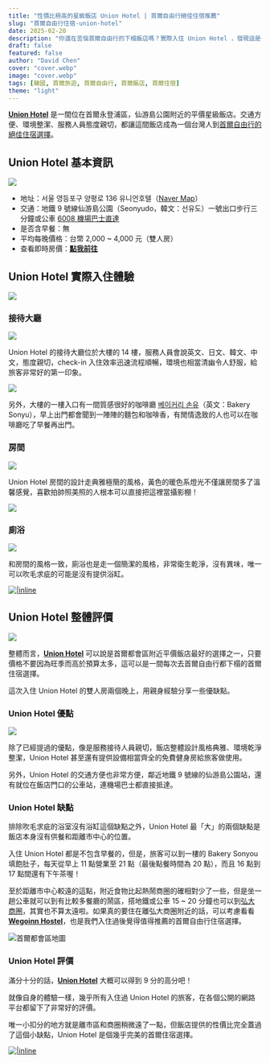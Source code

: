```yaml
---
title: "性價比極高的星級飯店 Union Hotel | 首爾自由行絕佳住宿推薦"
slug: "首爾自由行住宿-union-hotel"
date: 2025-02-20
description: "你還在苦惱首爾自由行的下榻飯店嗎？實際入住 Union Hotel ，發現這是一間價格平易近人，卻提供高品質的星級飯店！這可以成為每位台灣旅客來到首爾自由行的口袋住宿名單。"
draft: false
featured: false
author: "David Chen"
cover: "cover.webp"
image: "cover.webp"
tags: [韓國, 首爾旅遊, 首爾自由行, 首爾飯店, 首爾住宿]
theme: "light"
---
```


[**Union Hotel**](https://www.booking.com/hotel/kr/union-yeongdeungpo-gu.xt.html?aid=7956794) 是一間位在首爾永登浦區，仙游島公園附近的平價星級飯店。交通方便、環境整潔、服務人員態度親切，都讓這間飯店成為一個台灣人到[首爾自由行的絕佳住宿選擇](https://exittaiwan.com/posts/%E5%BC%98%E5%A4%A7%E5%95%86%E5%9C%88%E6%A2%A8%E5%A4%A7%E5%95%86%E5%9C%88%E6%96%B0%E6%9D%91%E5%95%86%E5%9C%88%E9%A3%AF%E5%BA%97%E4%BD%8F%E5%AE%BF%E6%8E%A8%E8%96%A6/)。

## Union Hotel 基本資訊

![](IMG_9050.webp)

- 地址：서울 영등포구 양평로 136 유니언호텔（[Naver Map](https://map.naver.com/p/search/Union%20Hotel/place/1604806467?c=17.29,0,0,0,dh&placePath=%3Fentry%253Dbmp)）
- 交通：地鐵 9 號線仙游島公園（Seonyudo，韓文：선유도）一號出口步行三分鐘或公車 [6008 機場巴士直達](https://naver.me/G4WYxb5W)
- 是否含早餐：無
- 平均每晚價格：台幣 2,000 ~ 4,000 元（雙人房）
- 查看即時房價：[**點我前往**](https://www.booking.com/hotel/kr/union-yeongdeungpo-gu.xt.html?aid=7956794)

## Union Hotel 實際入住體驗

![](IMG_9049.webp)

### 接待大廳

![](IMG_9051.webp)

Union Hotel 的接待大廳位於大樓的 14 樓，服務人員會說英文、日文、韓文、中文，態度親切，check-in 入住效率迅速流程順暢，環境也相當清幽令人舒服，給旅客非常好的第一印象。

![](IMG_9052.webp)

另外，大樓的一樓入口有一間質感很好的咖啡廳 [베이커리 손유](https://naver.me/xX7unwlu)（英文：Bakery Sonyu），早上出門都會聞到一陣陣的麵包和咖啡香，有閒情逸致的人也可以在咖啡廳吃了早餐再出門。

### 房間

![](IMG_9058.webp)

Union Hotel 房間的設計走典雅極簡的風格，黃色的暖色系燈光不僅讓房間多了溫馨感覺，喜歡拍帥照美照的人根本可以直接把這裡當攝影棚！

![](IMG_9054.webp)


### 廁浴

![](IMG_9057.webp)

和房間的風格一致，廁浴也是走一個簡潔的風格，非常衛生乾淨，沒有異味，唯一可以吹毛求疵的可能是沒有提供浴缸。

[![|inline](hotel-banner.webp)](https://l.exittaiwan.com/book-a-hotel)

## Union Hotel 整體評價

![](IMG_9060.webp)

整體而言，[**Union Hotel**](https://www.booking.com/hotel/kr/union-yeongdeungpo-gu.xt.html?aid=7956794) 可以說是首爾都會區附近平價飯店最好的選擇之一，只要價格不要因為旺季而高於預算太多，這可以是一間每次去首爾自由行都下榻的首爾住宿選擇。

這次入住 Union Hotel 的雙人房兩個晚上，用親身經驗分享一些優缺點。

### Union Hotel 優點

![](IMG_9056.webp)

除了已經提過的優點，像是服務接待人員親切，飯店整體設計風格典雅、環境乾淨整潔，Union Hotel 甚至還有提供設備相當齊全的免費健身房給旅客做使用。

另外，Union Hotel 的交通方便也非常方便，鄰近地鐵 9 號線的仙游島公園站，還有就位在飯店門口的公車站，連機場巴士都直接抵達。

### Union Hotel 缺點

排除吹毛求疵的浴室沒有浴缸這個缺點之外，Union Hotel 最「大」的兩個缺點是飯店本身沒有供餐和距離市中心的位置。

入住 Union Hotel 都是不包含早餐的，但是，旅客可以到一樓的 Bakery Sonyou 填飽肚子，每天從早上 11 點營業至 21 點（最後點餐時間為 20 點），而且 16 點到 17 點間還有下午茶喔！

至於距離市中心較遠的這點，附近食物比起熱鬧商圈的確相對少了一些，但是坐一趟公車就可以到有比較多餐廳的鬧區，搭地鐵或公車 15 ~ 20 分鐘也可以到[弘大商圈](https://exittaiwan.com/posts/%E5%BC%98%E5%A4%A7%E5%95%86%E5%9C%88%E6%A2%A8%E5%A4%A7%E5%95%86%E5%9C%88%E6%96%B0%E6%9D%91%E5%95%86%E5%9C%88%E9%A3%AF%E5%BA%97%E4%BD%8F%E5%AE%BF%E6%8E%A8%E8%96%A6/)，其實也不算太遠啦。如果真的要住在離弘大商圈附近的話，可以考慮看看 [**Wegoinn Hostel**](https://exittaiwan.com/posts/首爾自由行住宿-wegoinn-hostel)，也是我們入住過後覺得值得推薦的首爾自由行住宿選擇。

![首爾都會區地圖](seoul-map.webp)

### Union Hotel 評價

滿分十分的話，[**Union Hotel**](https://www.booking.com/hotel/kr/union-yeongdeungpo-gu.xt.html?aid=7956794) 大概可以得到 9 分的高分吧！

就像自身的體驗一樣，幾乎所有入住過 Union Hotel 的旅客，在各個公開的網路平台都留下了非常好的評價。

唯一小扣分的地方就是離市區和商圈稍微遠了一點，但飯店提供的性價比完全蓋過了這個小缺點，Union Hotel 是個幾乎完美的首爾住宿選擇。

[![|inline](hotel-banner.webp)](https://l.exittaiwan.com/book-a-hotel)